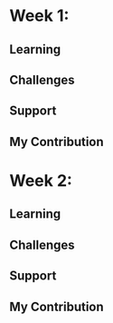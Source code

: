 #  Week 1:
## Learning
## Challenges
## Support 
## My Contribution

#  Week 2:
## Learning
## Challenges
## Support 
## My Contribution
